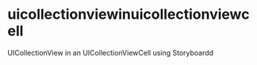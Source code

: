 uicollectionviewinuicollectionviewcell
======================================

UICollectionView in an UICollectionViewCell using Storyboardd
